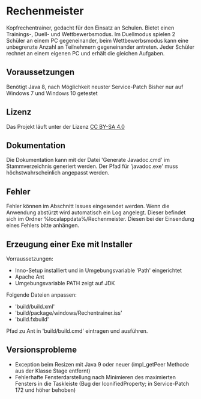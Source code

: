 # Rechenmeister
Kopfrechentrainer, gedacht für den Einsatz an Schulen. Bietet einen Trainings-, Duell- und Wettbewerbsmodus. Im Duellmodus spielen 2 Schüler an einem PC gegeneinander, beim Wettbewerbsmodus kann eine unbegrenzte Anzahl an Teilnehmern gegeneinander antreten. Jeder Schüler rechnet an einem eigenen PC und erhält die gleichen Aufgaben.

## Voraussetzungen
Benötigt Java 8, nach Möglichkeit neuster Service-Patch
Bisher nur auf Windows 7 und Windows 10 getestet

## Lizenz
Das Projekt läuft unter der Lizenz [CC BY-SA 4.0](https://creativecommons.org/licenses/by-sa/4.0/)

## Dokumentation
Die Dokumentation kann mit der Datei 'Generate Javadoc.cmd' im Stammverzeichnis generiert werden. Der Pfad für 'javadoc.exe' muss höchstwahrscheinlich angepasst werden.

## Fehler
Fehler können im Abschnitt Issues eingesendet werden.
Wenn die Anwendung abstürzt wird automatisch ein Log angelegt. Dieser befindet sich im Ordner %localappdata%/Rechenmeister. Diesen bei der Einsendung eines Fehlers bitte anhängen.

## Erzeugung einer Exe mit Installer
Vorraussetzungen:
- Inno-Setup installiert und in Umgebungsvariable 'Path' eingerichtet
- Apache Ant
- Umgebungsvariable PATH zeigt auf JDK

Folgende Dateien anpassen:
- 'build/build.xml'
- 'build/package/windows/Rechentrainer.iss'
- 'build.fxbuild'

Pfad zu Ant in 'build/build.cmd' eintragen und ausführen.

## Versionsprobleme
- Exception beim Resizen mit Java 9 oder neuer (impl_getPeer Methode aus der Klasse Stage entfernt)
- Fehlerhafte Fensterdarstellung nach Minimieren des maximierten Fensters in die Taskleiste (Bug der IconifiedProperty; in Service-Patch 172 und höher behoben)

